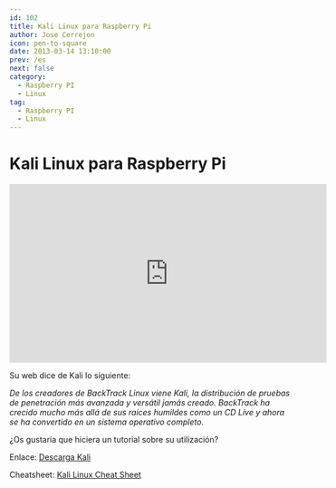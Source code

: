 ```yaml
---
id: 102
title: Kali Linux para Raspberry Pi
author: Jose Cerrejon
icon: pen-to-square
date: 2013-03-14 13:10:00
prev: /es
next: false
category:
  - Raspberry PI
  - Linux
tag:
  - Raspberry PI
  - Linux
---
```


# Kali Linux para Raspberry Pi

<iframe width="560" height="315" src="http://www.youtube.com/embed/U0TrBdOSaGg" frameborder="0" allowfullscreen></iframe>

Su web dice de Kali lo siguiente:

*De los creadores de BackTrack Linux viene Kali, la distribución de pruebas de penetración más avanzada y versátil jamás creado. BackTrack ha crecido mucho más allá de sus raíces humildes como un CD Live y ahora se ha convertido en un sistema operativo completo.*

¿Os gustaría que hiciera un tutorial sobre su utilización?

Enlace: [Descarga Kali](http://www.kali.org/downloads/)

Cheatsheet: [Kali Linux Cheat Sheet](https://comparite.ch/kalics)
